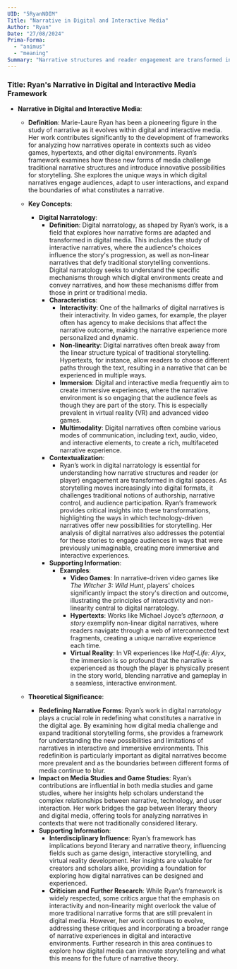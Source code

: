 ```yaml
---
UID: "5RyanNDIM"
Title: "Narrative in Digital and Interactive Media"
Author: "Ryan"
Date: "27/08/2024"
Prima-Forma:
  - "animus"
  - "meaning"
Summary: "Narrative structures and reader engagement are transformed in digital spaces."
---
```

### Title: **Ryan's Narrative in Digital and Interactive Media Framework**

- **Narrative in Digital and Interactive Media**:
  - **Definition**: Marie-Laure Ryan has been a pioneering figure in the study of narrative as it evolves within digital and interactive media. Her work contributes significantly to the development of frameworks for analyzing how narratives operate in contexts such as video games, hypertexts, and other digital environments. Ryan’s framework examines how these new forms of media challenge traditional narrative structures and introduce innovative possibilities for storytelling. She explores the unique ways in which digital narratives engage audiences, adapt to user interactions, and expand the boundaries of what constitutes a narrative.

  - **Key Concepts**:
    - **Digital Narratology**:
      - **Definition**: Digital narratology, as shaped by Ryan’s work, is a field that explores how narrative forms are adapted and transformed in digital media. This includes the study of interactive narratives, where the audience's choices influence the story's progression, as well as non-linear narratives that defy traditional storytelling conventions. Digital narratology seeks to understand the specific mechanisms through which digital environments create and convey narratives, and how these mechanisms differ from those in print or traditional media.
      - **Characteristics**:
        - **Interactivity**: One of the hallmarks of digital narratives is their interactivity. In video games, for example, the player often has agency to make decisions that affect the narrative outcome, making the narrative experience more personalized and dynamic.
        - **Non-linearity**: Digital narratives often break away from the linear structure typical of traditional storytelling. Hypertexts, for instance, allow readers to choose different paths through the text, resulting in a narrative that can be experienced in multiple ways.
        - **Immersion**: Digital and interactive media frequently aim to create immersive experiences, where the narrative environment is so engaging that the audience feels as though they are part of the story. This is especially prevalent in virtual reality (VR) and advanced video games.
        - **Multimodality**: Digital narratives often combine various modes of communication, including text, audio, video, and interactive elements, to create a rich, multifaceted narrative experience.
      - **Contextualization**:
        - Ryan’s work in digital narratology is essential for understanding how narrative structures and reader (or player) engagement are transformed in digital spaces. As storytelling moves increasingly into digital formats, it challenges traditional notions of authorship, narrative control, and audience participation. Ryan’s framework provides critical insights into these transformations, highlighting the ways in which technology-driven narratives offer new possibilities for storytelling. Her analysis of digital narratives also addresses the potential for these stories to engage audiences in ways that were previously unimaginable, creating more immersive and interactive experiences.
      - **Supporting Information**:
        - **Examples**:
          - **Video Games**: In narrative-driven video games like *The Witcher 3: Wild Hunt*, players' choices significantly impact the story's direction and outcome, illustrating the principles of interactivity and non-linearity central to digital narratology.
          - **Hypertexts**: Works like Michael Joyce’s *afternoon, a story* exemplify non-linear digital narratives, where readers navigate through a web of interconnected text fragments, creating a unique narrative experience each time.
          - **Virtual Reality**: In VR experiences like *Half-Life: Alyx*, the immersion is so profound that the narrative is experienced as though the player is physically present in the story world, blending narrative and gameplay in a seamless, interactive environment.

  - **Theoretical Significance**:
    - **Redefining Narrative Forms**: Ryan’s work in digital narratology plays a crucial role in redefining what constitutes a narrative in the digital age. By examining how digital media challenge and expand traditional storytelling forms, she provides a framework for understanding the new possibilities and limitations of narratives in interactive and immersive environments. This redefinition is particularly important as digital narratives become more prevalent and as the boundaries between different forms of media continue to blur.
    - **Impact on Media Studies and Game Studies**: Ryan’s contributions are influential in both media studies and game studies, where her insights help scholars understand the complex relationships between narrative, technology, and user interaction. Her work bridges the gap between literary theory and digital media, offering tools for analyzing narratives in contexts that were not traditionally considered literary.
    - **Supporting Information**:
      - **Interdisciplinary Influence**: Ryan’s framework has implications beyond literary and narrative theory, influencing fields such as game design, interactive storytelling, and virtual reality development. Her insights are valuable for creators and scholars alike, providing a foundation for exploring how digital narratives can be designed and experienced.
      - **Criticism and Further Research**: While Ryan’s framework is widely respected, some critics argue that the emphasis on interactivity and non-linearity might overlook the value of more traditional narrative forms that are still prevalent in digital media. However, her work continues to evolve, addressing these critiques and incorporating a broader range of narrative experiences in digital and interactive environments. Further research in this area continues to explore how digital media can innovate storytelling and what this means for the future of narrative theory.
